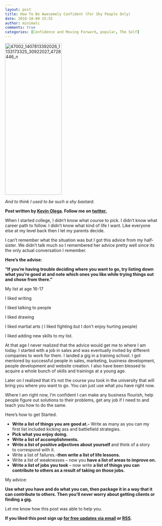 ```yaml
---
layout: post
title: How To Be Awesomely Confident (For Shy People Only)
date: 2010-10-09 15:55
author: minimalc
comments: true
categories: [Confidence and Moving Forward, popular, The Self]
---
```

<a title="47002_1407813392026_1133173325_30922027_4728446_n by Kevin Olega, on Flickr" href="http://www.flickr.com/photos/kevinolega/5064326862/"><img src="http://farm5.static.flickr.com/4092/5064326862_0568252e61.jpg" alt="47002_1407813392026_1133173325_30922027_4728446_n" width="187" height="500" /></a>
<strong></strong>

<em>And to think I used to be such a shy bastard.</em>

<strong>Post written by </strong><a href="http://minimalchanges.com/blog/about"><strong>Kevin Olega</strong></a><strong>. Follow me on </strong><a href="http://twitter.com/kevinolega"><strong>twitter.</strong></a>

When I started college, I didn’t know what course to pick. I didn’t know what career path to follow. I didn’t know what kind of life I want. Like everyone else at my level back then I let my parents decide.

I can’t remember what the situation was but I got this advice from my half-sister. We didn’t talk much so I remembered her advice pretty well since its the only actual conversation I remember.

<strong>Here’s the advise:</strong>

<strong>“If you’re having trouble deciding where you want to go, try listing down what you’re good at and note which ones you like while trying things out and chose from there.”</strong>

My list at age 16-17

I liked writing

I liked talking to people

I liked drawing

I liked martial arts ( I liked fighting but I don’t enjoy hurting people)

I liked adding new skills to my list.

At that age I never realized that the advice would get me to where I am today. I started with a job in sales and was eventually invited by different companies to work for them. I landed a gig in a training school. I got mentored by successful people in sales, marketing, business development, people development and website creation. I also have been blessed to acquire a whole bunch of skills and trainings at a young age.

Later on I realized that it’s not the course you took in the university that will bring you where you want to go. You can just use what you have right now.

Where I am right now, I’m confident I can make any business flourish, help people figure out solutions to their problems, get any job if I need to and teach you how to do the same.

Here’s how to get Started.
<ul>
	<li><strong>Write a list of things you are good at.-</strong> Write as many as you can my first list included kicking ass and battlefield strategies.</li>
	<li><strong>Pick what you enjoy doing.</strong></li>
	<li><strong>Write a list of accomplishments.</strong></li>
	<li><strong>Write a list of positive adjectives about yourself </strong>and think of a story to correspond with it.</li>
	<li>Write a list of failures.-<strong>then write a list of life lessons.</strong></li>
	<li>Write a list of weaknesses – now you <strong>have a list of areas to improve on.</strong></li>
	<li><strong>Write a list of jobs you took</strong> – now write <strong>a list of things you can contribute to others as a result of taking on those jobs.</strong></li>
</ul>
My advice:

<strong>Use what you have and do what you can, then package it in a way that it can contribute to others. Then you’ll never worry about getting clients or finding a gig.</strong>

Let me know how this post was able to help you.

<strong>If you liked this post sign up <a href="http://feedburner.google.com/fb/a/mailverify?uri=Minimalchangescom">for free updates via email</a> or <a href="http://feeds.feedburner.com/minimalchangescom">RSS</a>.</strong>
